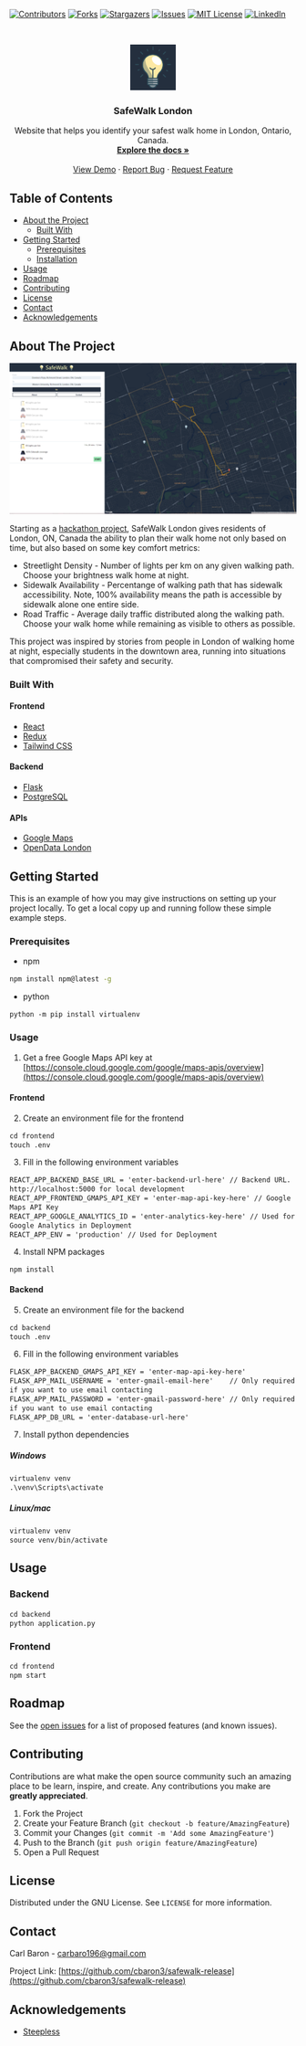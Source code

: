 <!--
*** Thanks for checking out this README Template. If you have a suggestion that would
*** make this better, please fork the repo and create a pull request or simply open
*** an issue with the tag "enhancement".
*** Thanks again! Now go create something AMAZING! :D
-->





<!-- PROJECT SHIELDS -->
<!--
*** I'm using markdown "reference style" links for readability.
*** Reference links are enclosed in brackets [ ] instead of parentheses ( ).
*** See the bottom of this document for the declaration of the reference variables
*** for contributors-url, forks-url, etc. This is an optional, concise syntax you may use.
*** https://www.markdownguide.org/basic-syntax/#reference-style-links
-->
[![Contributors][contributors-shield]][contributors-url]
[![Forks][forks-shield]][forks-url]
[![Stargazers][stars-shield]][stars-url]
[![Issues][issues-shield]][issues-url]
[![MIT License][license-shield]][license-url]
[![LinkedIn][linkedin-shield]][linkedin-url]



<!-- PROJECT LOGO -->
<br />
<p align="center">
  <a href="https://github.com/cbaron3/safewalk-release">
    <img src="images/bulb-icon.png" alt="Logo" width="80" height="80">
  </a>

  <h3 align="center">SafeWalk London</h3>

  <p align="center">
    Website that helps you identify your safest walk home in London, Ontario, Canada.
    <br />
    <a href="https://github.com/cbaron3/safewalk-release"><strong>Explore the docs »</strong></a>
    <br />
    <br />
    <a href="https://github.com/cbaron3/safewalk-release">View Demo</a>
    ·
    <a href="https://github.com/cbaron3/safewalk-release/issues">Report Bug</a>
    ·
    <a href="https://github.com/cbaron3/safewalk-release/issues">Request Feature</a>
  </p>
</p>



<!-- TABLE OF CONTENTS -->
## Table of Contents

* [About the Project](#about-the-project)
  * [Built With](#built-with)
* [Getting Started](#getting-started)
  * [Prerequisites](#prerequisites)
  * [Installation](#installation)
* [Usage](#usage)
* [Roadmap](#roadmap)
* [Contributing](#contributing)
* [License](#license)
* [Contact](#contact)
* [Acknowledgements](#acknowledgements)



<!-- ABOUT THE PROJECT -->
## About The Project

[![Product Name Screen Shot][product-screenshot]](https://safewalklondon.ca)

Starting as a [hackathon project](https://devpost.com/software/safewalks-io), SafeWalk London gives residents of London, ON, Canada the ability to plan their walk home not only based on time, but also based on some key comfort metrics:
* Streetlight Density - Number of lights per km on any given walking path. Choose your brightness walk home at night.
* Sidewalk Availability -  Percentange of walking path that has sidewalk accessibility. Note, 100% availability means the path is accessible by sidewalk alone one entire side. 
* Road Traffic - Average daily traffic distributed along the walking path. Choose your walk home while remaining as visible to others as possible. 

This project was inspired by stories from people in London of walking home at night, especially students in the downtown area, running into situations that compromised their safety and security. 

### Built With
#### Frontend
* [React](https://reactjs.org/)
* [Redux](https://redux.js.org/)
* [Tailwind CSS](https://tailwindcss.com/)

#### Backend
* [Flask](https://flask.palletsprojects.com/en/1.1.x/)
* [PostgreSQL](https://www.postgresql.org/)

#### APIs
* [Google Maps](https://console.cloud.google.com/google/maps-apis/overview)
* [OpenData London](https://opendata.london.ca/)



<!-- GETTING STARTED -->
## Getting Started

This is an example of how you may give instructions on setting up your project locally.
To get a local copy up and running follow these simple example steps.

### Prerequisites

* npm
```sh
npm install npm@latest -g
```

* python
```
python -m pip install virtualenv
```

### Usage

1. Get a free Google Maps API key at [https://console.cloud.google.com/google/maps-apis/overview](https://console.cloud.google.com/google/maps-apis/overview)

#### Frontend
2. Create an environment file for the frontend
```
cd frontend
touch .env
```
3. Fill in the following environment variables
```
REACT_APP_BACKEND_BASE_URL = 'enter-backend-url-here' // Backend URL. http://localhost:5000 for local development
REACT_APP_FRONTEND_GMAPS_API_KEY = 'enter-map-api-key-here' // Google Maps API Key
REACT_APP_GOOGLE_ANALYTICS_ID = 'enter-analytics-key-here' // Used for Google Analytics in Deployment
REACT_APP_ENV = 'production' // Used for Deployment
```
4. Install NPM packages
```
npm install
```

#### Backend

5. Create an environment file for the backend
```
cd backend
touch .env
```

6. Fill in the following environment variables
```
FLASK_APP_BACKEND_GMAPS_API_KEY = 'enter-map-api-key-here'
FLASK_APP_MAIL_USERNAME = 'enter-gmail-email-here'    // Only required if you want to use email contacting
FLASK_APP_MAIL_PASSWORD = 'enter-gmail-password-here' // Only required if you want to use email contacting
FLASK_APP_DB_URL = 'enter-database-url-here'
```

7. Install python dependencies

##### Windows
```
virtualenv venv
.\venv\Scripts\activate
```

##### Linux/mac
```
virtualenv venv
source venv/bin/activate
```

<!-- USAGE EXAMPLES -->
## Usage

### Backend
```
cd backend
python application.py
```

### Frontend
```
cd frontend
npm start
```

<!-- ROADMAP -->
## Roadmap

See the [open issues](https://github.com/othneildrew/Best-README-Template/issues) for a list of proposed features (and known issues).

<!-- CONTRIBUTING -->
## Contributing

Contributions are what make the open source community such an amazing place to be learn, inspire, and create. Any contributions you make are **greatly appreciated**.

1. Fork the Project
2. Create your Feature Branch (`git checkout -b feature/AmazingFeature`)
3. Commit your Changes (`git commit -m 'Add some AmazingFeature'`)
4. Push to the Branch (`git push origin feature/AmazingFeature`)
5. Open a Pull Request

<!-- LICENSE -->
## License

Distributed under the GNU License. See `LICENSE` for more information.

<!-- CONTACT -->
## Contact
Carl Baron - carbaro196@gmail.com

Project Link: [https://github.com/cbaron3/safewalk-release](https://github.com/cbaron3/safewalk-release)



<!-- ACKNOWLEDGEMENTS -->
## Acknowledgements
* [Steepless](http://cheeaun.github.io/steepless/)

<!-- MARKDOWN LINKS & IMAGES -->
<!-- https://www.markdownguide.org/basic-syntax/#reference-style-links -->
[contributors-shield]: https://img.shields.io/github/contributors/cbaron3/safewalk-release.svg?style=flat-square
[contributors-url]: https://github.com/cbaron3/safewalk-release/graphs/contributors
[forks-shield]: https://img.shields.io/github/forks/cbaron3/safewalk-release.svg?style=flat-square
[forks-url]: https://github.com/cbaron3/safewalk-release/network/members
[stars-shield]: https://img.shields.io/github/stars/cbaron3/safewalk-release.svg?style=flat-square
[stars-url]: https://github.com/cbaron3/safewalk-release/stargazers
[issues-shield]: https://img.shields.io/github/issues/cbaron3/safewalk-release.svg?style=flat-square
[issues-url]: https://github.com/cbaron3/safewalk-release/issues
[license-shield]: https://img.shields.io/github/license/cbaron3/safewalk-release.svg?style=flat-square
[license-url]: https://github.com/cbaron3/safewalk-release/blob/master/LICENSE.txt
[linkedin-shield]: https://img.shields.io/badge/-LinkedIn-black.svg?style=flat-square&logo=linkedin&colorB=555
[linkedin-url]: https://linkedin.com/in/cbaron3
[product-screenshot]: images/screenshot.PNG
